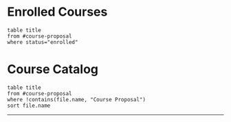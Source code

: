 # Enrolled Courses
```dataview
table title
from #course-proposal 
where status="enrolled"
```

# Course Catalog
```dataview
table title
from #course-proposal
where !contains(file.name, "Course Proposal")
sort file.name
```


---
